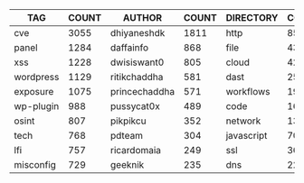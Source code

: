 |    TAG    | COUNT |    AUTHOR     | COUNT | DIRECTORY  | COUNT | SEVERITY | COUNT | TYPE | COUNT |
|-----------|-------|---------------|-------|------------|-------|----------|-------|------|-------|
| cve       |  3055 | dhiyaneshdk   |  1811 | http       |  8547 | info     |  4048 | file |   434 |
| panel     |  1284 | daffainfo     |   868 | file       |   434 | high     |  2283 | dns  |    25 |
| xss       |  1228 | dwisiswant0   |   805 | cloud      |   420 | medium   |  2152 |      |       |
| wordpress |  1129 | ritikchaddha  |   581 | dast       |   255 | critical |  1277 |      |       |
| exposure  |  1075 | princechaddha |   571 | workflows  |   192 | low      |   302 |      |       |
| wp-plugin |   988 | pussycat0x    |   489 | code       |   167 | unknown  |    51 |      |       |
| osint     |   807 | pikpikcu      |   352 | network    |   139 |          |       |      |       |
| tech      |   768 | pdteam        |   304 | javascript |    70 |          |       |      |       |
| lfi       |   757 | ricardomaia   |   249 | ssl        |    36 |          |       |      |       |
| misconfig |   729 | geeknik       |   235 | dns        |    22 |          |       |      |       |

